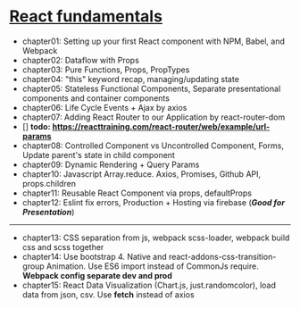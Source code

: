 # [React fundamentals](https://github.com/ReactTraining)

* chapter01: Setting up your first React component with NPM, Babel, and Webpack
* chapter02: Dataflow with Props
* chapter03: Pure Functions, Props, PropTypes
* chapter04: "this" keyword recap, managing/updating state
* chapter05: Stateless Functional Components, Separate presentational components and container components
* chapter06: Life Cycle Events + Ajax by axios
* chapter07: Adding React Router to our Application by react-router-dom
* [] **todo: https://reacttraining.com/react-router/web/example/url-params**
* chapter08: Controlled Component vs Uncontrolled Component, Forms, Update parent's state in child component
* chapter09: Dynamic Rendering + Query Params
* chapter10: Javascript Array.reduce. Axios, Promises, Github API, props.children
* chapter11: Reusable React Component via props, defaultProps
* chapter12: Eslint fix errors, Production + Hosting via firebase (_**Good for Presentation**_)

---

* chapter13: CSS separation from js, webpack scss-loader, webpack build css and scss together
* chapter14: Use bootstrap 4. Native and react-addons-css-transition-group Animation. Use ES6 import instead of CommonJs require. **Webpack config separate dev and prod**
* chapter15: React Data Visualization (Chart.js, just.randomcolor), load data from json, csv. Use **fetch** instead of axios
